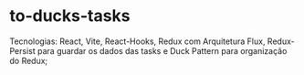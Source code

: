 # to-ducks-tasks
Tecnologias: React, Vite, React-Hooks, Redux com Arquitetura Flux, Redux-Persist para guardar os dados das tasks e Duck Pattern para organização do Redux;

